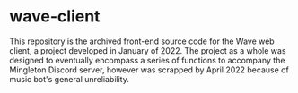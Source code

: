 # wave-client
This repository is the archived front-end source code for the Wave web client, a project developed in January of 2022. The project as a whole was designed to eventually encompass a series of functions to accompany the Mingleton Discord server, however was scrapped by April 2022 because of music bot's general unreliability.
